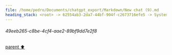 ```yaml
---
file: /home/pedro/Documents/chatgpt_export/Markdown/New chat (9).md
heading_stack: <root> -> 62554ab3-2da7-44bf-904f-c2673716efe5 -> System -> 8d1d4b3c-44b1-4d04-96b3-550c080648bf -> System -> aaa24b13-f6aa-4dc9-860e-54f6ac6eea4e -> User -> f71aad2c-c170-4a64-8858-305c82518d98 -> Assistant -> 250514eb-8a60-408d-a6d4-f10333f29402 -> Tool -> 9dec960c-19d4-405f-bd56-76c7191a2b75 -> Assistant -> d30d6e7e-14cd-4e34-869d-a7993f5f3df2 -> Tool -> ef70ce7e-d235-4852-b0f4-4f4169b38653 -> Assistant -> f2385be4-7700-476e-8ea6-797a5813879a -> Tool -> f760029f-ba0a-45ac-aa6b-af62b52e9e25 -> Assistant -> a6533d90-0e2b-458e-87ec-d4d87d8e0c12 -> Assistant -> 8eccbbf6-52e2-4f7d-a6ca-b6ed3ce56644 -> Tool -> 3aa50e6b-dee1-489d-854e-d9f83ce1cae7 -> Assistant -> aaa29438-7719-492c-8768-88d0be83ed13 -> User -> ce115e2d-72e7-4e7d-8bfd-f6870442b902 -> Assistant -> 72038b2b-0138-4680-842f-4eb8c7c8ae44 -> Tool -> aaa25e37-97b9-4c3a-bb5c-30f81414dcaf -> User -> a70bc29a-c84c-4996-b2d6-32897163bc87 -> Assistant -> Braille Unicode Code Points -> Design -> 6f620879-e77c-48a2-9a11-b3fe101496db -> Assistant -> e2234903-f9d6-405c-b977-81910302362b -> Tool -> c30c6574-f794-4ea5-b1bc-0ae7313e5af5 -> Assistant -> aaa275a3-d771-4939-ad97-7c140c617bac -> User -> 9f215495-b8e7-4be0-aff8-a6ff702119c4 -> Assistant -> b5118a64-c1c9-4db2-affc-d600a9b45a2f -> Tool -> 7b79e669-153c-4877-a802-5bf908f9caf2 -> Assistant -> 73c7481f-3fa8-4931-8d5f-3fbda0300615 -> Assistant -> dca0236a-af13-4924-a2d0-80b4be68c6bc -> Tool -> ce82017c-978d-4164-bb50-353795a84b89 -> Assistant -> 76c2b5b2-3a85-4e94-92a1-05116ad22d0d -> Assistant -> cb88632d-4c9a-4606-ab68-f48a6adf0a41 -> Tool -> d1209f82-b415-422a-b783-46169e57f4ee -> Assistant -> 172c99cc-e9c6-473b-9411-ceae3d482dc6 -> Assistant -> 49a99e6a-9ee7-4132-ade4-2d035914ef94 -> Tool -> 93390dec-2190-4ffb-a9d3-4ce64ea0b903 -> Assistant -> f85fe6e6-89d2-4606-9467-40c2acf0b7a5 -> Assistant -> 2b4b6346-da71-46d2-868c-b444e560fa6a -> Tool -> cf23e02b-42db-4f11-b669-443dc8d2f2be -> Assistant -> aaa2b7ec-896f-41fd-865c-466505dfdced -> User -> f7d403c5-2b3e-43c1-ad25-ae3463e7a5cd -> Assistant -> 107a5925-b24b-4bd4-b848-fe0c2060bd37 -> Tool -> 73a3b895-f2fc-4cbd-abdd-752de68b0e43 -> Assistant -> aaa2805b-99cf-4f2c-b29a-cad4a58558c5 -> User -> 7966cc7a-fd10-4246-8aa5-317d5c8d3d57 -> Assistant -> 85caae64-501e-4eb3-83ad-e6eda0f461a0 -> Tool -> 7e419549-f771-4c8a-9e0d-bc39472f7157 -> Assistant -> aaa28228-4c77-4e11-ad12-d968fea2401c -> User -> a48b802d-7ff9-4449-89f4-2ff66d997f64 -> Assistant -> 86820a71-b357-4543-97ac-18851a405343 -> Assistant -> 9b8701c6-5705-4ab0-899d-429a4349f1e4 -> Tool -> b4d6ac2e-56b7-4b39-86fb-1b5ba79cf528 -> Assistant -> aaa287e2-a227-4e3a-b1bd-e7d9a60035e7 -> User -> c0eddc88-0e44-41a2-bcb7-63c734bc38b4 -> Assistant -> b2ce33b7-bcdc-431c-b727-d5afde1954fd -> Tool -> 2aab8b46-e631-409c-a3a1-df818044af94 -> Assistant -> aaa20d69-084d-4003-ba35-a9e03ae9000d -> User -> 42e16a95-6b7a-4ea9-91e6-624a61b6b5bd -> Assistant -> 2e951444-434c-43dc-b81c-39875a6f1618 -> Tool -> 56cafd5a-8d58-4f4d-b38e-0bceb166b772 -> Assistant -> aaa25bb4-043a-481f-9d7c-5e505f190819 -> User -> bdcf1d83-9f4a-4259-a1e2-96a3f7815dba -> Assistant -> f87c85c8-b22e-41d8-92e0-1c3e1d5b4ff4 -> Tool -> 38315672-4963-4f26-ab08-8f6a69faa81f -> Assistant -> aaa2bb72-c1e5-45f4-9683-0667c63e1137 -> User -> 989e642b-8cd2-4a44-93d7-37559f039df3 -> Assistant -> 448b3d50-8c40-4943-8e08-f8ffff047005 -> Assistant -> 4fb2fe40-b12d-44a1-bac3-db224f5b5824 -> Tool -> c12456a5-76d9-4ce9-9d68-25aa096595d6 -> Assistant -> aaa215e8-7b4c-41c3-9c73-aef6ca22615d -> User -> a5d5ae06-b48c-4213-bf05-08e61e1c613d -> Assistant -> e44e892a-1475-4b50-a60e-2fde67ac769e -> Tool -> 8c253e08-0433-4e8f-9335-1c13a098d819 -> Assistant -> aaa2ddb0-5701-4898-beff-18f8e0c60ce4 -> User -> 77fcdbe5-f376-4c15-94cb-22179ce653b9 -> Assistant -> aaa29cf6-035d-4a67-aafc-7e24775e4f85 -> User -> f292d63f-ae24-4be3-abf6-6492faef9b4b -> Assistant -> 4ced7e27-bf32-4a37-b804-b2bf0b86ab7c -> Tool -> 9453cc0b-3809-47ae-8581-34d308289d44 -> Assistant -> aaa27a4c-4561-4f7e-99d8-2486d241c954 -> User -> 100fc9e3-4ae9-44d2-a7a3-92e18b25622c -> Assistant -> cae00978-bd47-4daf-b1fb-1b5ea0721cd5 -> Tool -> 669ba918-74a5-4f42-8d0b-23f319910174 -> Assistant -> aaa2d227-d186-49b1-9a57-ba097103f1fa -> User -> ad7d02b2-f124-4d12-b5bb-67d51fb10384 -> Assistant -> 6393e24b-56fe-4422-96f3-89f1da6afd1d -> Tool -> 968f2e5a-ef91-4f0c-a1db-b9cc05db824e -> Assistant -> aaa2e63c-73ea-418c-85b5-a69d966e26d0 -> User -> 2eeb4fdf-f0c4-4dd7-8484-d0729cc3a16a -> Assistant -> 49eeb265-c8be-4cf4-aae2-89bf9dd7e2f8
---
```

###### 49eeb265-c8be-4cf4-aae2-89bf9dd7e2f8
[parent ⬆️](#2eeb4fdf-f0c4-4dd7-8484-d0729cc3a16a)
